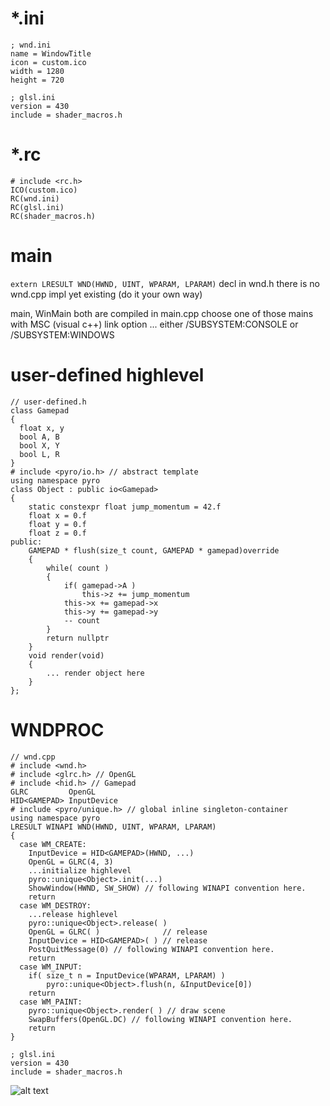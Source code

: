 # *.ini
``` 
; wnd.ini
name = WindowTitle
icon = custom.ico
width = 1280
height = 720
``` 
``` 
; glsl.ini
version = 430
include = shader_macros.h
``` 
# *.rc
```
# include <rc.h>
ICO(custom.ico)
RC(wnd.ini)
RC(glsl.ini)
RC(shader_macros.h)
```
# main
```extern LRESULT WND(HWND, UINT, WPARAM, LPARAM)``` 
decl in wnd.h
there is no wnd.cpp impl yet existing (do it your own way)

main, WinMain both are compiled in main.cpp
choose one of those mains with MSC (visual c++) link option
	... either /SUBSYSTEM:CONSOLE or /SUBSYSTEM:WINDOWS
# user-defined highlevel
``` 
// user-defined.h
class Gamepad
{
  float x, y
  bool A, B
  bool X, Y
  bool L, R
}
# include <pyro/io.h> // abstract template
using namespace pyro
class Object : public io<Gamepad>
{
	static constexpr float jump_momentum = 42.f
	float x = 0.f
	float y = 0.f
	float z = 0.f
public:
	GAMEPAD * flush(size_t count, GAMEPAD * gamepad)override
	{
		while( count )
		{
			if( gamepad->A )
				this->z += jump_momentum
			this->x += gamepad->x
			this->y += gamepad->y
			-- count
		}
		return nullptr
	}
	void render(void)
	{
		... render object here
	}
};
``` 
# WNDPROC

``` 
// wnd.cpp
# include <wnd.h>
# include <glrc.h> // OpenGL
# include <hid.h> // Gamepad
GLRC         OpenGL
HID<GAMEPAD> InputDevice
# include <pyro/unique.h> // global inline singleton-container
using namespace pyro
LRESULT WINAPI WND(HWND, UINT, WPARAM, LPARAM)
{
  case WM_CREATE:
    InputDevice = HID<GAMEPAD>(HWND, ...)
    OpenGL = GLRC(4, 3)
    ...initialize highlevel
    pyro::unique<Object>.init(...)
    ShowWindow(HWND, SW_SHOW) // following WINAPI convention here.
    return
  case WM_DESTROY:
    ...release highlevel
    pyro::unique<Object>.release( )
    OpenGL = GLRC( )              // release
    InputDevice = HID<GAMEPAD>( ) // release
    PostQuitMessage(0) // following WINAPI convention here.
    return
  case WM_INPUT:
    if( size_t n = InputDevice(WPARAM, LPARAM) )
    	pyro::unique<Object>.flush(n, &InputDevice[0])
    return
  case WM_PAINT:
    pyro::unique<Object>.render( ) // draw scene
    SwapBuffers(OpenGL.DC) // following WINAPI convention here.
    return
}
```

``` 
; glsl.ini
version = 430
include = shader_macros.h
``` 
![alt text](https://repository-images.githubusercontent.com/197114287/6509fe00-a804-11e9-829c-e87bcc9644dc "Pyro Logo")

